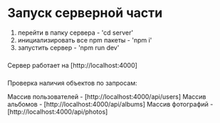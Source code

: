 # Запуск серверной части

1. перейти в папку сервера - 'cd server'
2. инициализировать все npm пакеты - 'npm i'
3. запустить сервер - 'npm run dev'

###

Сервер работает на [http://localhost:4000]

###

Проверка наличия объектов по запросам:

Массив пользователей - [http://localhost:4000/api/users]
Массив альбомов - [http://localhost:4000/api/albums]
Массив фотографий - [http://localhost:4000/api/photos]
